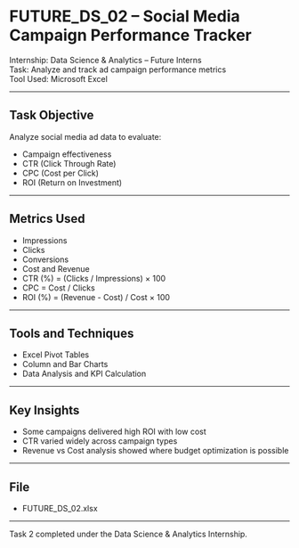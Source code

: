 # FUTURE_DS_02 – Social Media Campaign Performance Tracker

Internship: Data Science & Analytics – Future Interns  
Task: Analyze and track ad campaign performance metrics  
Tool Used: Microsoft Excel

---

## Task Objective

Analyze social media ad data to evaluate:
- Campaign effectiveness  
- CTR (Click Through Rate)  
- CPC (Cost per Click)  
- ROI (Return on Investment)

---

## Metrics Used

- Impressions  
- Clicks  
- Conversions  
- Cost and Revenue  
- CTR (%) = (Clicks / Impressions) × 100  
- CPC = Cost / Clicks  
- ROI (%) = (Revenue - Cost) / Cost × 100

---

## Tools and Techniques

- Excel Pivot Tables  
- Column and Bar Charts  
- Data Analysis and KPI Calculation

---

## Key Insights

- Some campaigns delivered high ROI with low cost  
- CTR varied widely across campaign types  
- Revenue vs Cost analysis showed where budget optimization is possible

---

## File

- FUTURE_DS_02.xlsx

---

Task 2 completed under the Data Science & Analytics Internship.
